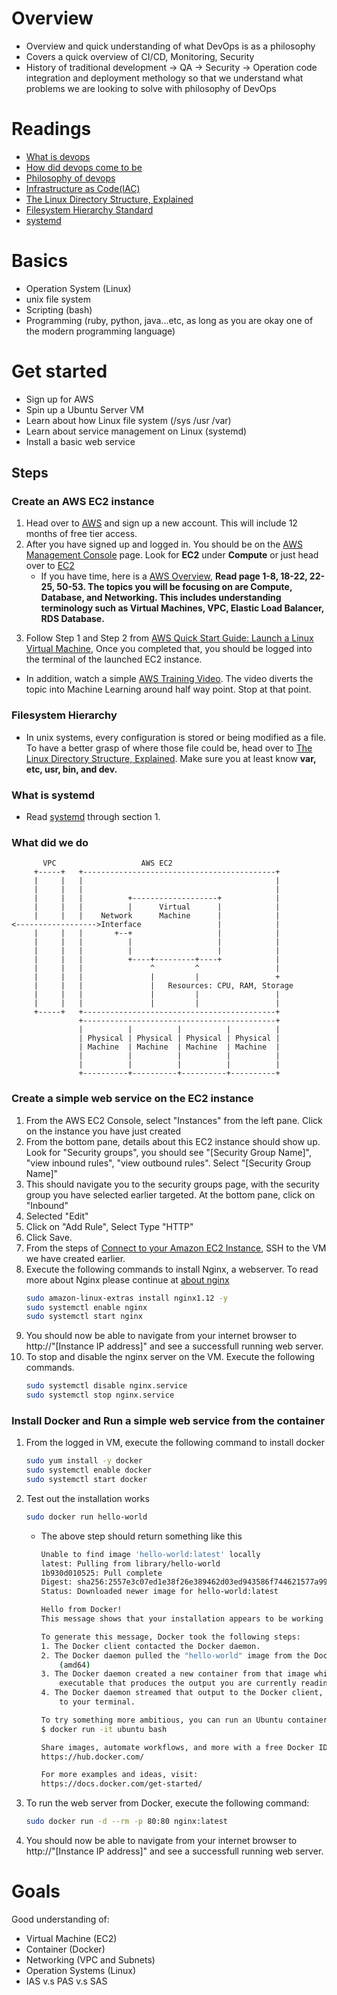# Overview
- Overview and quick understanding of what DevOps is as a philosophy
- Covers a quick overview of CI/CD, Monitoring, Security
- History of traditional development -> QA -> Security -> Operation code integration and deployment methology so that we understand what problems we are looking to solve with philosophy of DevOps

# Readings
- [What is devops](https://aws.amazon.com/devops/what-is-devops/)
- [How did devops come to be](https://cloud.google.com/blog/products/gcp/sre-vs-devops-competing-standards-or-close-friends)
- [Philosophy of devops](https://itrevolution.com/devops-culture-part-1/)
- [Infrastructure as Code(IAC)](https://searchitoperations.techtarget.com/definition/Infrastructure-as-Code-IAC)
- [The Linux Directory Structure, Explained](https://www.howtogeek.com/117435/htg-explains-the-linux-directory-structure-explained/)
- [Filesystem Hierarchy Standard](http://www.pathname.com/fhs/pub/fhs-2.3.html)
- [systemd](https://wiki.archlinux.org/index.php/systemd)

# Basics
- Operation System (Linux)
- unix file system
- Scripting (bash)
- Programming (ruby, python, java...etc, as long as you are okay one of the modern programming language)

# Get started
- Sign up for AWS
- Spin up a Ubuntu Server VM
- Learn about how Linux file system (/sys /usr /var)
- Learn about service management on Linux (systemd)
- Install a basic web service

## Steps

### Create an AWS EC2 instance
1. Head over to [AWS](https://aws.amazon.com/console/) and sign up a new account. This will include 12 months of free tier access. 
2. After you have signed up and logged in. You should be on the [AWS Management Console]() page. Look for **EC2** under **Compute** or just head over to [EC2](https://us-west-2.console.aws.amazon.com/ec2/v2/home?region=us-west-2#Home)
    - If you have time, here is a [AWS Overview](https://docs.aws.amazon.com/aws-technical-content/latest/aws-overview/aws-overview.pdf), **Read page 1-8, 18-22, 22-25, 50-53. The topics you will be focusing on are Compute, Database, and Networking. This includes understanding terminology such as Virtual Machines, VPC, Elastic Load Balancer, RDS Database.**
<!-- 3. To Launch an EC2 (VM) instance, from the link of step 2, Click *Launch Instance*
    1. Select *Ubuntu Server 18.04 LTS (HVM), SSD Volume Type (64-bit x86)* 
    2. Select *General Purpose - t2 micro type*, then click *Next: Configure Instance Details* 
    3. Under Network and Subnet sections, Click *Create new VPC* and *Create new Subnet* 
        - If you want to read more about VPC and Subnet on AWS, head over to [AWS Overview](https://docs.aws.amazon.com/aws-technical-content/latest/aws-overview/aws-overview.pdf) and read page 50 for the overview or read up [What is Amazon VPC](https://docs.aws.amazon.com/vpc/latest/userguide/what-is-amazon-vpc.html) 
    4. Once you have completed the steps above...  -->
3. Follow Step 1 and Step 2 from [AWS Quick Start Guide: Launch a Linux Virtual Machine](https://docs.aws.amazon.com/quickstarts/latest/vmlaunch/welcome.html), Once you completed that, you should be logged into the terminal of the launched EC2 instance.

- In addition, watch a simple [AWS Training Video](https://www.youtube.com/watch?v=zkzED9HvMG0). The video diverts the topic into Machine Learning around half way point. Stop at that point. 

### Filesystem Hierarchy
- In unix systems, every configuration is stored or being modified as a file. To have a better grasp of where those file could be, head over to [The Linux Directory Structure, Explained](https://www.howtogeek.com/117435/htg-explains-the-linux-directory-structure-explained/). Make sure you at least know **var, etc, usr, bin, and dev.**

### What is systemd
- Read [systemd](https://wiki.archlinux.org/index.php/systemd) through section 1. 

### What did we do
```
       VPC                   AWS EC2
     +-----+   +-------------------------------------------+
     |     |   |                                           |
     |     |   |                                           |
     |     |   |          +-------------------+            |
     |     |   |          |      Virtual      |            |
     |     |   |    Network      Machine      |            |
<------------------>Interface                 |            |
     |     |   |       +--+                   |            |
     |     |   |          |                   |            |
     |     |   |          |                   |            |
     |     |   |          +----+---------+----+            |
     |     |   |               ^         ^                 |
     |     |   |               |         |                 +
     |     |   |               |   Resources: CPU, RAM, Storage
     |     |   |               |         |                 |
     |     |   |               |         |                 |
     +-----+   +-------------------------------------------+
               +-------------------------------------------+
               |          |          |          |          |
               | Physical | Physical | Physical | Physical |
               | Machine  | Machine  | Machine  | Machine  |
               |          |          |          |          |
               |          |          |          |          |
               +----------+----------+----------+----------+
```

### Create a simple web service on the EC2 instance
1. From the AWS EC2 Console, select "Instances" from the left pane. Click on the instance you have just created
2. From the bottom pane, details about this EC2 instance should show up. Look for "Security groups", you should see "[Security Group Name]", "view inbound rules", "view outbound rules". Select "[Security Group Name]"
3. This should navigate you to the security groups page, with the security group you have selected earlier targeted. At the bottom pane, click on "Inbound"
4. Selected "Edit"
5. Click on "Add Rule", Select Type "HTTP"
6. Click Save. 
7. From the steps of [Connect to your Amazon EC2 Instance](https://docs.aws.amazon.com/quickstarts/latest/vmlaunch/step-2-connect-to-instance.html), SSH to the VM we have created earlier. 
8. Execute the following commands to install Nginx, a webserver. To read more about Nginx please continue at [about nginx](http://nginx.org/en/)
    ```bash
    sudo amazon-linux-extras install nginx1.12 -y
    sudo systemctl enable nginx
    sudo systemctl start nginx
    ```
9. You should now be able to navigate from your internet browser to http://"[Instance IP address]" and see a successfull running web server. 
10. To stop and disable the nginx server on the VM. Execute the following commands.
    ```bash
    sudo systemctl disable nginx.service
    sudo systemctl stop nginx.service
    ```

### Install Docker and Run a simple web service from the container
1. From the logged in VM, execute the following command to install docker
    ```bash
    sudo yum install -y docker
    sudo systemctl enable docker
    sudo systemctl start docker
    ```
2. Test out the installation works
    ```bash
    sudo docker run hello-world
    ```
    - The above step should return something like this
        ```bash
        Unable to find image 'hello-world:latest' locally
        latest: Pulling from library/hello-world
        1b930d010525: Pull complete 
        Digest: sha256:2557e3c07ed1e38f26e389462d03ed943586f744621577a99efb77324b0fe535
        Status: Downloaded newer image for hello-world:latest

        Hello from Docker!
        This message shows that your installation appears to be working correctly.

        To generate this message, Docker took the following steps:
        1. The Docker client contacted the Docker daemon.
        2. The Docker daemon pulled the "hello-world" image from the Docker Hub.
            (amd64)
        3. The Docker daemon created a new container from that image which runs the
            executable that produces the output you are currently reading.
        4. The Docker daemon streamed that output to the Docker client, which sent it
            to your terminal.

        To try something more ambitious, you can run an Ubuntu container with:
        $ docker run -it ubuntu bash

        Share images, automate workflows, and more with a free Docker ID:
        https://hub.docker.com/

        For more examples and ideas, visit:
        https://docs.docker.com/get-started/
        ```
3. To run the web server from Docker, execute the following command: 
    ```bash
    sudo docker run -d --rm -p 80:80 nginx:latest
    ```
4. You should now be able to navigate from your internet browser to http://"[Instance IP address]" and see a successfull running web server. 

# Goals
Good understanding of:
- Virtual Machine (EC2)
- Container (Docker)
- Networking (VPC and Subnets)
- Operation Systems (Linux)
- IAS v.s PAS v.s SAS
